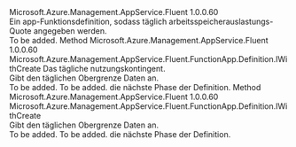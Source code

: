 <Type Name="IWithDailyUsageQuota" FullName="Microsoft.Azure.Management.AppService.Fluent.FunctionApp.Definition.IWithDailyUsageQuota">
  <TypeSignature Language="C#" Value="public interface IWithDailyUsageQuota" />
  <TypeSignature Language="ILAsm" Value=".class public interface auto ansi abstract IWithDailyUsageQuota" />
  <TypeSignature Language="DocId" Value="T:Microsoft.Azure.Management.AppService.Fluent.FunctionApp.Definition.IWithDailyUsageQuota" />
  <TypeSignature Language="VB.NET" Value="Public Interface IWithDailyUsageQuota" />
  <TypeSignature Language="F#" Value="type IWithDailyUsageQuota = interface" />
  <AssemblyInfo>
    <AssemblyName>Microsoft.Azure.Management.AppService.Fluent</AssemblyName>
    <AssemblyVersion>1.0.0.60</AssemblyVersion>
  </AssemblyInfo>
  <Interfaces />
  <Docs>
    <summary>
            Ein app-Funktionsdefinition, sodass täglich arbeitsspeicherauslastungs-Quote angegeben werden.
            </summary>
    <remarks>To be added.</remarks>
  </Docs>
  <Members>
    <Member MemberName="WithDailyUsageQuota">
      <MemberSignature Language="C#" Value="public Microsoft.Azure.Management.AppService.Fluent.FunctionApp.Definition.IWithCreate WithDailyUsageQuota (int quota);" />
      <MemberSignature Language="ILAsm" Value=".method public hidebysig newslot virtual instance class Microsoft.Azure.Management.AppService.Fluent.FunctionApp.Definition.IWithCreate WithDailyUsageQuota(int32 quota) cil managed" />
      <MemberSignature Language="DocId" Value="M:Microsoft.Azure.Management.AppService.Fluent.FunctionApp.Definition.IWithDailyUsageQuota.WithDailyUsageQuota(System.Int32)" />
      <MemberSignature Language="VB.NET" Value="Public Function WithDailyUsageQuota (quota As Integer) As IWithCreate" />
      <MemberSignature Language="F#" Value="abstract member WithDailyUsageQuota : int -&gt; Microsoft.Azure.Management.AppService.Fluent.FunctionApp.Definition.IWithCreate" Usage="iWithDailyUsageQuota.WithDailyUsageQuota quota" />
      <MemberType>Method</MemberType>
      <AssemblyInfo>
        <AssemblyName>Microsoft.Azure.Management.AppService.Fluent</AssemblyName>
        <AssemblyVersion>1.0.0.60</AssemblyVersion>
      </AssemblyInfo>
      <ReturnValue>
        <ReturnType>Microsoft.Azure.Management.AppService.Fluent.FunctionApp.Definition.IWithCreate</ReturnType>
      </ReturnValue>
      <Parameters>
        <Parameter Name="quota" Type="System.Int32" />
      </Parameters>
      <Docs>
        <param name="quota">Das tägliche nutzungskontingent.</param>
        <summary>
            Gibt den täglichen Obergrenze Daten an.
            </summary>
        <returns>To be added.</returns>
        <remarks>To be added.</remarks>
        <return>die nächste Phase der Definition.</return>
      </Docs>
    </Member>
    <Member MemberName="WithoutDailyUsageQuota">
      <MemberSignature Language="C#" Value="public Microsoft.Azure.Management.AppService.Fluent.FunctionApp.Definition.IWithCreate WithoutDailyUsageQuota ();" />
      <MemberSignature Language="ILAsm" Value=".method public hidebysig newslot virtual instance class Microsoft.Azure.Management.AppService.Fluent.FunctionApp.Definition.IWithCreate WithoutDailyUsageQuota() cil managed" />
      <MemberSignature Language="DocId" Value="M:Microsoft.Azure.Management.AppService.Fluent.FunctionApp.Definition.IWithDailyUsageQuota.WithoutDailyUsageQuota" />
      <MemberSignature Language="VB.NET" Value="Public Function WithoutDailyUsageQuota () As IWithCreate" />
      <MemberSignature Language="F#" Value="abstract member WithoutDailyUsageQuota : unit -&gt; Microsoft.Azure.Management.AppService.Fluent.FunctionApp.Definition.IWithCreate" Usage="iWithDailyUsageQuota.WithoutDailyUsageQuota " />
      <MemberType>Method</MemberType>
      <AssemblyInfo>
        <AssemblyName>Microsoft.Azure.Management.AppService.Fluent</AssemblyName>
        <AssemblyVersion>1.0.0.60</AssemblyVersion>
      </AssemblyInfo>
      <ReturnValue>
        <ReturnType>Microsoft.Azure.Management.AppService.Fluent.FunctionApp.Definition.IWithCreate</ReturnType>
      </ReturnValue>
      <Parameters />
      <Docs>
        <summary>
            Gibt den täglichen Obergrenze Daten an.
            </summary>
        <returns>To be added.</returns>
        <remarks>To be added.</remarks>
        <return>die nächste Phase der Definition.</return>
      </Docs>
    </Member>
  </Members>
</Type>